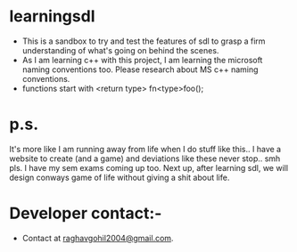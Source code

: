 
# learningsdl 

* This is a sandbox to try and test the features of sdl to grasp a firm understanding of what's going on behind the scenes.
* As I am learning c++ with this project, I am learning the microsoft naming conventions too. Please research about MS c++ naming conventions.
* functions start with &lt;return type&gt; fn&lt;type&gt;foo();

# p.s. 

It's more like I am running away from life when I do stuff like this.. I have a website to create (and a game) and deviations like these never stop.. smh pls.
I have my sem exams coming up too. Next up, after learning sdl, we will design conways game of life without giving a shit about life.

# Developer contact:-

* Contact at raghavgohil2004@gmail.com.
